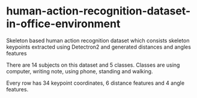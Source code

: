 # human-action-recognition-dataset-in-office-environment
Skeleton based human action recognition dataset which consists skeleton keypoints extracted using Detectron2 and generated distances and angles features

There are 14 subjects on this dataset and 5 classes. Classes are using computer, writing note, using phone, standing and walking.

Every row has 34 keypoint coordinates, 6 distance features and 4 angle features.
